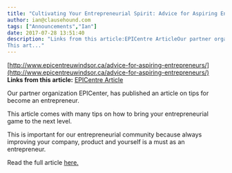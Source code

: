 ```yaml
---
title: "Cultivating Your Entrepreneurial Spirit: Advice for Aspiring Entrepreneurs"
author: ian@clausehound.com
tags: ["Announcements","Ian"]
date: 2017-07-28 13:51:40
description: "Links from this article:EPICentre ArticleOur partner organization EPICenter, has published an article on tips for become an entrepreneur.
This art..."
---
```


[http://www.epicentreuwindsor.ca/advice-for-aspiring-entrepreneurs/](http://www.epicentreuwindsor.ca/advice-for-aspiring-entrepreneurs/)
**Links from this article:**
[EPICentre Article](http://www.epicentreuwindsor.ca/advice-for-aspiring-entrepreneurs/)

Our partner organization EPICenter, has published an article on tips for become an entrepreneur.

This article comes with many tips on how to bring your entrepreneurial game to the next level.

This is important for our entrepreneurial community because always improving your company, product and yourself is a must as an entrepreneur.

Read the full article [here.](http://www.epicentreuwindsor.ca/advice-for-aspiring-entrepreneurs/)